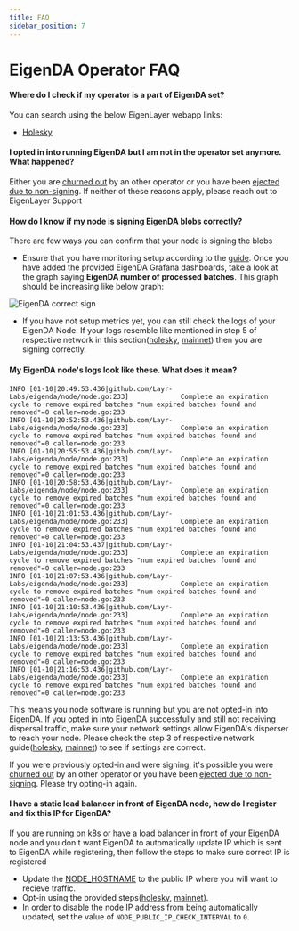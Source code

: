 ```yaml
---
title: FAQ
sidebar_position: 7
---
```


# EigenDA Operator FAQ

#### Where do I check if my operator is a part of EigenDA set?

You can search using the below EigenLayer webapp links:

* [Holesky][ref1]

#### I opted in into running EigenDA but I am not in the operator set anymore. What happened?

Either you are [churned out][ref2] by an other
operator or you have been [ejected due to non-signing][ref3].
If neither of these reasons apply, please reach out to EigenLayer Support

#### How do I know if my node is signing EigenDA blobs correctly?

There are few ways you can confirm that your node is signing the blobs

* Ensure that you have monitoring setup according to the
 [guide][ref4]. Once you have added the provided
 EigenDA Grafana dashboards, take a look at the graph saying **EigenDA number
 of processed batches**. This graph should be increasing like below graph:

 ![EigenDA correct sign][ref5]

* If you have not setup metrics yet, you can still check the logs of your
  EigenDA Node. If your logs resemble like mentioned in step 5 of respective network in this
  section([holesky][ref6], [mainnet][ref7])
  then you are signing correctly.

#### My EigenDA node's logs look like these. What does it mean?

```
INFO [01-10|20:49:53.436|github.com/Layr-Labs/eigenda/node/node.go:233]             Complete an expiration cycle to remove expired batches "num expired batches found and removed"=0 caller=node.go:233
INFO [01-10|20:52:53.436|github.com/Layr-Labs/eigenda/node/node.go:233]             Complete an expiration cycle to remove expired batches "num expired batches found and removed"=0 caller=node.go:233
INFO [01-10|20:55:53.436|github.com/Layr-Labs/eigenda/node/node.go:233]             Complete an expiration cycle to remove expired batches "num expired batches found and removed"=0 caller=node.go:233
INFO [01-10|20:58:53.436|github.com/Layr-Labs/eigenda/node/node.go:233]             Complete an expiration cycle to remove expired batches "num expired batches found and removed"=0 caller=node.go:233
INFO [01-10|21:01:53.436|github.com/Layr-Labs/eigenda/node/node.go:233]             Complete an expiration cycle to remove expired batches "num expired batches found and removed"=0 caller=node.go:233
INFO [01-10|21:04:53.437|github.com/Layr-Labs/eigenda/node/node.go:233]             Complete an expiration cycle to remove expired batches "num expired batches found and removed"=0 caller=node.go:233
INFO [01-10|21:07:53.436|github.com/Layr-Labs/eigenda/node/node.go:233]             Complete an expiration cycle to remove expired batches "num expired batches found and removed"=0 caller=node.go:233
INFO [01-10|21:10:53.436|github.com/Layr-Labs/eigenda/node/node.go:233]             Complete an expiration cycle to remove expired batches "num expired batches found and removed"=0 caller=node.go:233
INFO [01-10|21:13:53.436|github.com/Layr-Labs/eigenda/node/node.go:233]             Complete an expiration cycle to remove expired batches "num expired batches found and removed"=0 caller=node.go:233
INFO [01-10|21:16:53.436|github.com/Layr-Labs/eigenda/node/node.go:233]             Complete an expiration cycle to remove expired batches "num expired batches found and removed"=0 caller=node.go:233
```

This means you node software is running but you are not opted-in into EigenDA.
If you opted in into EigenDA successfully and still not receiving dispersal
traffic, make sure your network settings allow EigenDA's disperser to reach your
node. Please check the step 3 of respective network
guide([holesky][ref8],
[mainnet][ref9]) to see if settings are
correct.

If you were previously opted-in and were signing, it's possible you were [churned
out][ref10] by an other operator or you have been
[ejected due to non-signing][ref11]. Please try opting-in
again.

#### I have a static load balancer in front of EigenDA node, how do I register and fix this IP for EigenDA?

If you are running on k8s or have a load balancer in front of your EigenDA node
and you don't want EigenDA to automatically update IP which is sent to EigenDA
while registering, then follow the steps to make sure correct IP is registered

* Update the [NODE_HOSTNAME][ref12] to the public IP where you will want to recieve traffic.
* Opt-in using the provided steps([holesky][ref13], [mainnet][ref14]).
* In order to disable the node IP address from being automatically updated, set the value of `NODE_PUBLIC_IP_CHECK_INTERVAL` to `0`.

[ref1]: https://holesky.eigenlayer.xyz/avs/eigenda
[ref2]: ./overview.md#eigenda-churn-approver
[ref3]: ./ejection-non-signing.md
[ref4]: ./eigenda-metrics-and-monitoring.md
[ref5]: /img/operator-guides/avs-installation-and-registration/eigenda-operator-guide/eigenda-correct-sign.png
[ref6]: ./networks/holesky.md
[ref7]: ./networks/mainnet.md
[ref8]: ./networks/holesky
[ref9]: ./networks/mainnet
[ref10]: ./overview#eigenda-churn-approver
[ref11]: ./ejection-non-signing.md
[ref12]: https://github.com/Layr-Labs/eigenda-operator-setup/blob/2872d76b5e0b127400eb7e6dd16da362c7c142ba/.env.example#L63
[ref13]: ./networks/holesky
[ref14]: ./networks/mainnet